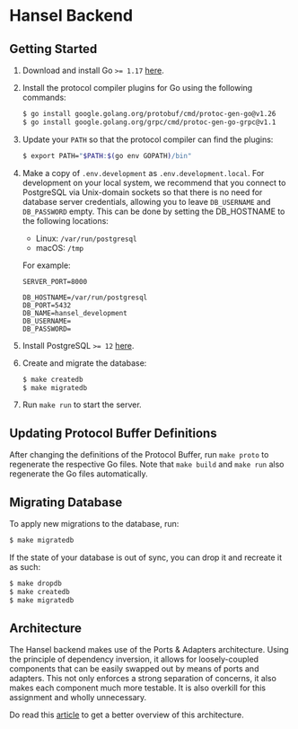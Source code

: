 # Hansel Backend

## Getting Started

1. Download and install Go `>= 1.17` [here](https://golang.org/doc/install).
1. Install the protocol compiler plugins for Go using the following commands:
   ```sh
   $ go install google.golang.org/protobuf/cmd/protoc-gen-go@v1.26
   $ go install google.golang.org/grpc/cmd/protoc-gen-go-grpc@v1.1
   ```
1. Update your `PATH` so that the protocol compiler can find the plugins:
   ```sh
   $ export PATH="$PATH:$(go env GOPATH)/bin"
   ```
1. Make a copy of `.env.development` as `.env.development.local`.
   For development on your local system, we recommend that you connect to PostgreSQL via Unix-domain sockets so that there is no need for database server credentials, allowing you to leave `DB_USERNAME` and `DB_PASSWORD` empty.
   This can be done by setting the DB_HOSTNAME to the following locations:
   * Linux: `/var/run/postgresql`
   * macOS: `/tmp`

   For example:
   ```
   SERVER_PORT=8000

   DB_HOSTNAME=/var/run/postgresql
   DB_PORT=5432
   DB_NAME=hansel_development
   DB_USERNAME=
   DB_PASSWORD=
   ```
1. Install PostgreSQL `>= 12` [here](https://www.postgresql.org/download/).
1. Create and migrate the database:
   ```sh
   $ make createdb
   $ make migratedb
   ```
1. Run `make run` to start the server.

## Updating Protocol Buffer Definitions

After changing the definitions of the Protocol Buffer, run `make proto` to regenerate the respective Go files.
Note that `make build` and `make run` also regenerate the Go files automatically.

## Migrating Database

To apply new migrations to the database, run:
```sh
$ make migratedb
```

If the state of your database is out of sync, you can drop it and recreate it as such:
```sh
$ make dropdb
$ make createdb
$ make migratedb
```

## Architecture

The Hansel backend makes use of the Ports & Adapters architecture.
Using the principle of dependency inversion, it allows for loosely-coupled components that can be easily swapped out by means of ports and adapters.
This not only enforces a strong separation of concerns, it also makes each component much more testable.
It is also overkill for this assignment and wholly unnecessary.

Do read this [article](https://herbertograca.com/2017/11/16/explicit-architecture-01-ddd-hexagonal-onion-clean-cqrs-how-i-put-it-all-together/) to get a better overview of this architecture.

